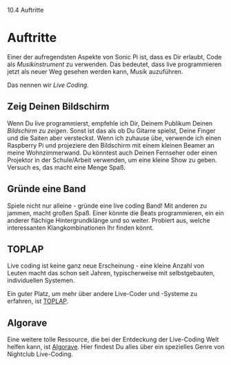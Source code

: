 10.4 Auftritte

# Auftritte

Einer der aufregendsten Aspekte von Sonic Pi ist, dass es Dir erlaubt, Code als *Musikinstrument* zu verwenden. Das bedeutet, dass live programmieren jetzt als neuer Weg gesehen werden kann, Musik auzuführen.

Das nennen wir *Live Coding*.

## Zeig Deinen Bildschirm

Wenn Du live programmierst, empfehle ich Dir, Deinem Publikum Deinen *Bildschirm zu zeigen*. Sonst ist das als ob Du Gitarre spielst, Deine Finger und die Saiten aber versteckst.
Wenn ich zuhause übe, verwende ich einen Raspberry Pi und projeziere den Bildschirm mit einem kleinen Beamer an meine Wohnzimmerwand. Du könntest auch Deinen Fernseher oder einen Projektor in der Schule/Arbeit verwenden, um eine kleine Show zu geben.
Versuch es, das macht eine Menge Spaß.

## Gründe eine Band

Spiele nicht nur alleine - gründe eine live coding Band! Mit anderen zu jammen, macht großen Spaß. Einer könnte die Beats programmieren, ein ein anderer flächige Hintergrundklänge und so weiter.
Probiert aus, welche interessanten Klangkombinationen Ihr finden könnt.

## TOPLAP

Live coding ist keine ganz neue Erscheinung - eine kleine Anzahl von Leuten macht das schon seit Jahren, typischerweise mit selbstgebauten, individuellen Systemen.

Ein guter Platz, um mehr über andere Live-Coder und -Systeme zu erfahren, ist [TOPLAP](http://toplap.org).

## Algorave

Eine weitere tolle Ressource, die bei der Entdeckung der Live-Coding Welt helfen kann, ist [Algorave](http://algorave.com). Hier findest Du alles über ein spezielles Genre von Nightclub Live-Coding.



